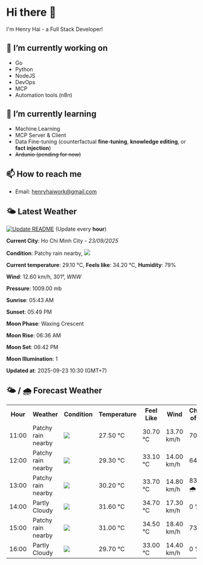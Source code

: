 # Hi there 👋

I'm Henry Hai - a Full Stack Developer!

## 🔭 I’m currently working on

- Go
- Python
- NodeJS
- DevOps
- MCP
- Automation tools (n8n)

## 🌱 I’m currently learning

- Machine Learning
- MCP Server & Client
- Data Fine-tuning (counterfactual **fine‑tuning**, **knowledge editing**, or **fact injection**)
- ~~Ardunio (pending for now)~~

## 📫 How to reach me

- Email: <henryhaiwork@gmail.com>

## 🌤️ Latest Weather
[![Update README](https://github.com/henry0hai/henry0hai/actions/workflows/udpateReadme.yml/badge.svg)](https://github.com/henry0hai/henry0hai/actions/workflows/udpateReadme.yml)
(Update every **hour**)
<!-- CURRENT_WEATHER:START -->
**Current City**: Ho Chi Minh City - *23/09/2025*

**Condition**: Patchy rain nearby, <img src="https://cdn.weatherapi.com/weather/64x64/day/176.png"/>

**Current temperature**: 29.10 °C, **Feels like**: 34.20 °C, **Humidity**: 79%

**Wind**: 12.60 km/h, 301°, *WNW*

**Pressure**: 1009.00 mb

**Sunrise**: 05:43 AM

**Sunset**: 05:49 PM

**Moon Phase**: Waxing Crescent

**Moon Rise**: 06:36 AM

**Moon Set**: 06:42 PM

**Moon Illumination**: 1

**Updated at**: 2025-09-23 10:30 (GMT+7)<!-- CURRENT_WEATHER:END -->

## 🌤️ / 🌧️ Forecast Weather
<!-- FORECAST_WEATHER:START -->
<table>
		<tr>
			<th>Hour</th>
			<th>Weather</th>
			<th>Condition</th>
			<th>Temperature</th>
			<th>Feel Like</th>
			<th>Wind</th>
			<th>Chance of Rain</th>
		</tr>
				<tr>
					<td>11:00</td>
					<td>Patchy rain nearby</td>
					<td><img src='https://cdn.weatherapi.com/weather/64x64/day/176.png'/></td>
					<td>27.50 °C</td>
					<td>30.70 °C</td>
					<td>13.70 km/h</td>
					<td>70 %</td>
				</tr>
				<tr>
					<td>12:00</td>
					<td>Patchy rain nearby</td>
					<td><img src='https://cdn.weatherapi.com/weather/64x64/day/176.png'/></td>
					<td>29.30 °C</td>
					<td>33.10 °C</td>
					<td>14.00 km/h</td>
					<td>64 %</td>
				</tr>
				<tr>
					<td>13:00</td>
					<td>Patchy rain nearby</td>
					<td><img src='https://cdn.weatherapi.com/weather/64x64/day/176.png'/></td>
					<td>30.20 °C</td>
					<td>33.70 °C</td>
					<td>14.80 km/h</td>
					<td>83 % 🌧️</td>
				</tr>
				<tr>
					<td>14:00</td>
					<td>Partly Cloudy </td>
					<td><img src='https://cdn.weatherapi.com/weather/64x64/day/116.png'/></td>
					<td>31.60 °C</td>
					<td>34.70 °C</td>
					<td>17.30 km/h</td>
					<td>0 %</td>
				</tr>
				<tr>
					<td>15:00</td>
					<td>Patchy rain nearby</td>
					<td><img src='https://cdn.weatherapi.com/weather/64x64/day/176.png'/></td>
					<td>31.00 °C</td>
					<td>34.50 °C</td>
					<td>18.40 km/h</td>
					<td>73 %</td>
				</tr>
				<tr>
					<td>16:00</td>
					<td>Partly Cloudy </td>
					<td><img src='https://cdn.weatherapi.com/weather/64x64/day/116.png'/></td>
					<td>29.70 °C</td>
					<td>33.00 °C</td>
					<td>14.40 km/h</td>
					<td>0 %</td>
				</tr>
</table>
<!-- FORECAST_WEATHER:END -->
